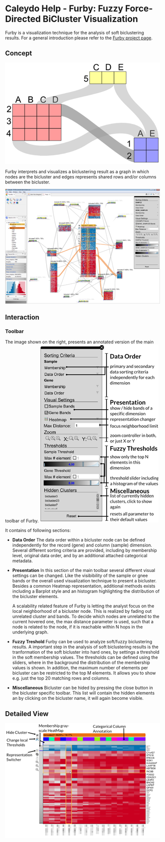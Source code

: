 # Caleydo Help - Furby: Fuzzy Force-Directed BiCluster Visualization

Furby is a visualization technique for the analysis of soft biclustering results. For a general introduction please refer to the [Furby project page](http://furby.caleydo.org/). 

## Concept

![](i/bicluster_concept.png "Furby concept")

Furby interprets and visualizes a biclustering result as a graph in which nodes are the bicluster and edges represents shared rows and/or columns between the bicluster. 

![](i/overview.png "Screenshot of Furby")


## Interaction

### Toolbar
The image shown on the right, presents an annotated version of the main toolbar of Furby. 
![](i/parameter_toolbar.png "Explained Parameter Toolbar")

It contains of following sections: 

 * **Data Order**
   The data order within a bicluster node can be defined independently for the record (gene) and column (sample) dimension. Several different sorting criteria are provided, including by membership level, original data order, and by an additional attached categorical metadata.
 * **Presentation**
   In this section of the main toolbar several different visual settings can be changed. Like the visibibility of the sample or gnee bands or the overall used visualization technique to present a bicluster. Besides a common Heatmap representation, additional methods exists including a Barplot style and an histogram highlighting the distribution of the bicluster elements. 
   
   A scalability related feature of Furby is letting the analyst focus on the local neighborhood of a bicluster node. This is realized by fading out unrelated cluster and bands. To decide which nodes are unrelated to the current hovered one, the max distance parameter is used, such that a node is related to the node, if it is reachable within N hops in the underlying graph. 
 * **Fuzzy Treshold**
   Furby can be used to analyze soft/fuzzy biclustering results. A important step in the analysis of soft biclustering results is the tranformation of the soft bicluster into hard ones, by settings a threshold in the soft membership values. The thresholds can be defined using the sliders, where in the background the distribution of the membership values is shown. In addition, the maximum number of elements per bicluster can be restricted to the top M elements. It allows you to show e.g. just the top 20 matching rows and columns. 
 * **Miscellaneous**
   Bicluster can be hided by pressing the close button in the bicluster specific toolbar. This list will contain the hidden elements an by clicking on the bicluster name, it will again become visible.	
   

## Detailed View
![](i/single.png "Annotated detail view of a focussed bicluster")

